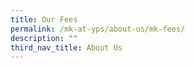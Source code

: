 ```yaml
---
title: Our Fees
permalink: /mk-at-yps/about-us/mk-fees/
description: ""
third_nav_title: About Us
---
```

